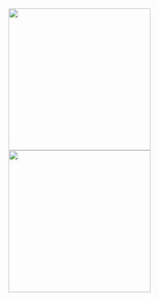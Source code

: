 <div><img height=280 align="center" src="https://stats.rconjoe.com/api?username=rconjoe&show_icons=true&rank_icon=percentile&theme=cobalt&show=reviews,discussions_started,discussions_answered,prs_merged,prs_merged_percentage" /> <img height=280 align="center" src="https://stats.rconjoe.com/api/top-langs/?username=rconjoe&hide_progress=true&theme=cobalt&langs_count=14" /></div>
